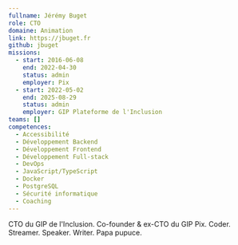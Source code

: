```yaml
---
fullname: Jérémy Buget
role: CTO
domaine: Animation
link: https://jbuget.fr
github: jbuget
missions:
  - start: 2016-06-08
    end: 2022-04-30
    status: admin
    employer: Pix
  - start: 2022-05-02
    end: 2025-08-29
    status: admin
    employer: GIP Plateforme de l'Inclusion
teams: []
competences:
  - Accessibilité
  - Développement Backend
  - Développement Frontend
  - Développement Full-stack
  - DevOps
  - JavaScript/TypeScript
  - Docker
  - PostgreSQL
  - Sécurité informatique
  - Coaching
---
```

CTO du GIP de l'Inclusion. Co-founder & ex-CTO du GIP Pix. Coder. Streamer. Speaker. Writer. Papa pupuce.